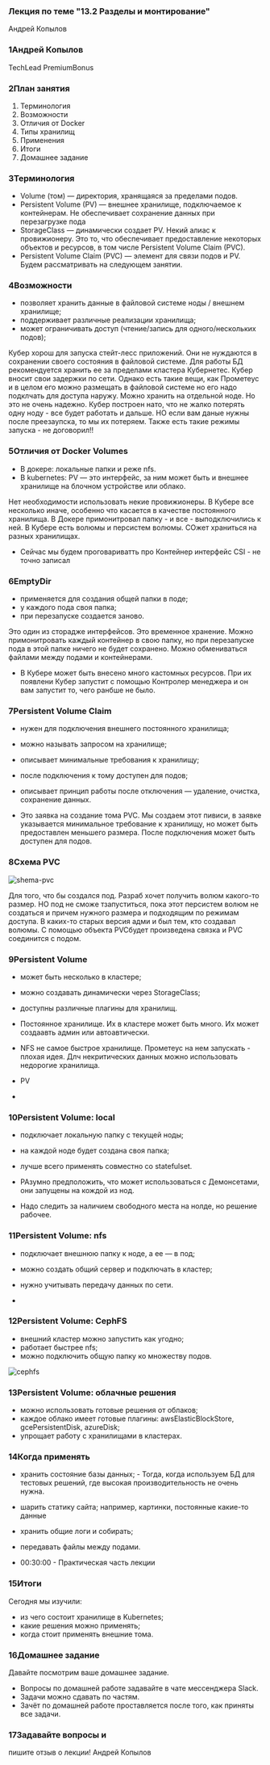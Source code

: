 ### Лекция по теме "13.2 Разделы и монтирование"

Андрей
Копылов

### 1Андрей Копылов
TechLead
PremiumBonus

### 2План занятия
1. Терминология
2. Возможности
3. Отличия от Docker
4. Типы хранилищ
5. Применения
6. Итоги
7. Домашнее задание

### 3Терминология
- Volume (том) — директория, хранящаяся за пределами подов.
- Persistent Volume (PV) — внешнее хранилище, подключаемое к контейнерам.
Не обеспечивает сохранение данных при перезагрузке пода
- StorageClass — динамически создает PV. Некий алиас к провижионеру.  Это то, что обеспечивает предоставление некоторых объектов и ресурсов, в том числе  Persistent Volume Claim (PVC). 
- Persistent Volume Claim (PVC) — элемент для связи подов и PV. Будем рассматривать на следующем занятии.

### 4Возможности
- позволяет хранить данные в файловой системе ноды / внешнем хранилище;
- поддерживает различные реализации хранилища;
- может ограничивать доступ (чтение/запись для
одного/нескольких подов);

Кубер хорош для запуска стейт-лесс приложений. Они не нуждаются в сохранении своего состояния в файловой системе. Для работы БД рекомендуется хранить ее за пределами кластера Кубернетес. Кубер вносит свои задержки по сети. Однако есть такие вещи, как Прометеус и в целом его можно размещать в файловой системе но его надо подклчать для доступа наружу. Можно хранить на отдельной ноде. Но это не очень надежно. Кубер построен нато, что не жалко потерять одну ноду - все будет работать и дальше. НО если вам даные нужны после преезаупска, то мы их потеряем. Также есть такие режимы запуска - не договорил!!

### 5Отличия от Docker Volumes
- В докере: локальные папки и реже nfs.
- В kubernetes: PV — это интерфейс, за ним может быть
и внешнее хранилище на блочном устройстве или
облако.

Нет необходимости использовать некие провижионеры. В Кубере все несколько иначе, особенно что касается в качестве постоянного хранилища. В Докере примонитровал папку - и все - выподключились к ней. В Кубере есть волюмы и персистем волюмы. СОжет храниться на разных хранилищах.

- Сейчас мы будем проговариватть про Контейнер интерфейс CSI  - не точно записал

### 6EmptyDir
- применяется для создания общей папки в поде;
- у каждого пода своя папка;
- при перезапуске создается заново.

Это один из сторадже интерфейсов. Это временное хранение. Можно примонитровать каждый контейнер в свою папку, но при перезапуске пода в этой папке ничего не будет сохранено. Можно обмениваться файлами между подами и контейнерами.

- В Кубере может быть внесено много кастомных ресурсов. При их появлени Кубер запустит с помощью Контролер менеджера и он вам запустит то, чего ранбше не было.

### 7Persistent Volume Claim
- нужен для подключения внешнего постоянного хранилища;
- можно называть запросом на хранилище;
- описывает минимальные требования к хранилищу;
- после подключения к тому доступен для подов;
- описывает принцип работы после отключения —
удаление, очистка, сохранение данных.

- Это заявка на создание тома PVC. Мы создаем этот пивиси, в заявке указывается минимальное требование к хранилищу, но может быть предоставлен меньшего размера. После подключения может быть доступен для подов.

### 8Схема PVC
![shema-pvc](/13-kubernetes-config-02-mounts/Files/shema-pvc.png)

Для того, что бы создался под. Разраб хочет получить волюм какого-то размер. НО под не сможе тзапуститься, пока этот персистем волюм не создаться и причем нужного размера и подходящим по режимам доступа. В каких-то старых версия адми и был тем, кто создавал волюмы.  С помощью объекта   PVCбудет произведена связка и PVC соединится с подом.

### 9Persistent Volume
- может быть несколько в кластере;
- можно создавать динамически через StorageClass;
- доступны различные плагины для хранилищ.

- Постоянное хранилище. Их в кластере может быть много. Их может создаавть админ или автоавтически.

-  NFS не самое быстрое хранилище. Прометеус на нем запускать - плохая идея. Длч некритических данных можно использовать недорогие хранилища. 
-  PV 
-  

### 10Persistent Volume: local
- подключает локальную папку с текущей ноды;
- на каждой ноде будет создана своя папка;
- лучше всего применять совместно со statefulset.

- РАзумно предположить, что может использоваться с Демонсетами, они запущены на кождой из нод.
- Надо следить за наличием свободного места на нолде, но решение рабочее.

### 11Persistent Volume: nfs
- подключает внешнюю папку к ноде, а ее — в под;
- можно создать общий сервер и подключать в
кластер;
- нужно учитывать передачу данных по сети.

- 

### 12Persistent Volume: CephFS
- внешний кластер можно запустить как угодно;
- работает быстрее nfs;
- можно подключить общую папку ко множеству подов.

![cephfs](/13-kubernetes-config-02-mounts/Files/cephfs.png)



### 13Persistent Volume: облачные решения
- можно использовать готовые решения от облаков;
- каждое облако имеет готовые плагины:
awsElasticBlockStore, gcePersistentDisk, azureDisk;
- упрощает работу с хранилищами в кластерах.

### 14Когда применять
- хранить состояние базы данных; - Тогда, когда используем БД для тестовых решений, где высокая производительность не очень нужна.
- шарить статику сайта; например, картинки, постоянные какие-то данные
- хранить общие логи и собирать;
- передавать файлы между подами.

- 00:30:00 - Практическая часть лекции

### 15Итоги
Сегодня мы изучили:
- из чего состоит хранилище в Kubernetes;
- какие решения можно применять;
- когда стоит применять внешние тома.

### 16Домашнее задание
Давайте посмотрим ваше домашнее задание.
- Вопросы по домашней работе задавайте в чате мессенджера
Slack.
- Задачи можно сдавать по частям.
- Зачёт по домашней работе проставляется после того, как приняты
все задачи.

### 17Задавайте вопросы и
пишите отзыв о лекции!
Андрей Копылов
